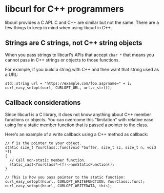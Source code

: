 # libcurl for C++ programmers

libcurl provides a C API. C and C++ are similar but not the same. There are a
few things to keep in mind when using libcurl in C++.

## Strings are C strings, not C++ string objects

When you pass strings to libcurl's APIs that accept `char *` that means you
cannot pass in C++ strings or objects to those functions.

For example, if you build a string with C++ and then want that string used as
a URL:

    std::string url = "https://example.com/foo.asp?name=" + i;
    curl_easy_setopt(curl, CURLOPT_URL, url.c_str());

## Callback considerations

Since libcurl is a C library, it does not know anything about C++ member
functions or objects. You can overcome this "limitation" with relative ease
using for a static member function that is passed a pointer to the class.

Here's an example of a write callback using a C++ method as callback:

    // f is the pointer to your object.
    static size_t YourClass::func(void *buffer, size_t sz, size_t n, void *f)
    {
      // Call non-static member function.
      static_cast<YourClass*>(f)->nonStaticFunction();
    }

    // This is how you pass pointer to the static function:
    curl_easy_setopt(hcurl, CURLOPT_WRITEFUNCTION, YourClass::func);
    curl_easy_setopt(hcurl, CURLOPT_WRITEDATA, this);
